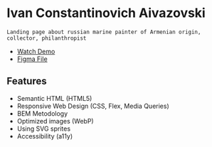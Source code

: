 # Ivan Constantinovich Aivazovski

```
Landing page about russian marine painter of Armenian origin, collector, philanthropist
```

- [Watch Demo](https://zhaslanulyx.github.io/aivazovski-landing/)
- [Figma File](https://www.figma.com/design/EpAvCLMxW3XbuFx7TwsSrl/Landing_Aivazovski?node-id=0-1&t=ikWqRaPKrVvTZ1nI-1)

## Features

- Semantic HTML (HTML5)
- Responsive Web Design (CSS, Flex, Media Queries)
- BEM Metodology
- Optimized images (WebP)
- Using SVG sprites
- Accessibility (a11y)
